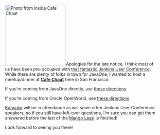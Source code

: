 <img src="http://s3-media2.ak.yelpcdn.com/bphoto/fFGPBtsutYpn3A155Sf75Q/l.jpg" alt="Photo from inside Cafe Chaat" width="200" />Apologies for the late notice, I think most of us have been pre-occupied with [that fantastic Jenkins User Conference](http://www.cloudbees.com/jenkins-user-conference-2011.cb). While there are plenty of folks in town for JavaOne, I wanted to host a meetup/dinner at **[Cafe Chaat](http://www.yelp.com/biz/cafe-chaat-san-francisco-4)** here in San Francisco.

If you’re coming from JavaOne directly, use [these directions](http://g.co/maps/dwwzj)

If you’re coming from Oracle OpenWorld, use [these directions](http://g.co/maps/2db79)

[Kohsuke](https://twitter.com/kohsukekawa) will be in attendance as will some other Jenkins User Conference speakers, so if you still have left-over questions, I’m sure you can get them answered before the last of the [Mango Lassi](https://secure.wikimedia.org/wikipedia/en/wiki/Lassi#Mango_lassi) is finished!

Look forward to seeing you there!
